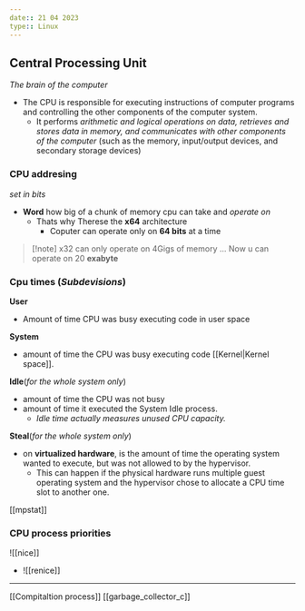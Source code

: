 ```yaml
---
date:: 21 04 2023
type:: Linux
---
```

##   Central Processing Unit
_The brain of the computer_
-   The CPU is responsible for executing instructions of computer programs and controlling the other components of the computer system.
	-   It performs _arithmetic and logical operations on data, retrieves and stores data in memory, and communicates with other components of the computer_ (such as the memory, input/output devices, and secondary storage devices)

### CPU addresing
*set in bits*
- **Word** how big of a chunk of memory cpu can take and *operate on*
	- Thats why Therese the **x64** architecture
		- Coputer can operate only on **64 bits** at a time

>[!note]  x32 can only operate on  4Gigs of memory ...
>Now u can operate on 20 **exabyte**


### Cpu times (*Subdevisions*)

 **User**
 -  Amount of time  CPU was busy executing code in user space
 
 **System**
  -  amount of time the CPU was busy executing code [[Kernel|Kernel space]].

**Idle**(*for the whole system only*)
-   amount of time the CPU was not busy 
-  amount of time it executed the System Idle process.
	- *Idle time actually measures unused CPU capacity.*

**Steal**(*for the whole system only*)
-  on **virtualized hardware**, is the amount of time the operating system wanted to execute, but was not allowed to by the hypervisor.
	-  This can happen if the physical hardware runs multiple guest operating system and the hypervisor chose to allocate a CPU time slot to another one.

[[mpstat]]

### CPU process priorities
![[nice]]
- ![[renice]]
---
 [[Compitaltion process]] [[garbage_collector_c]]